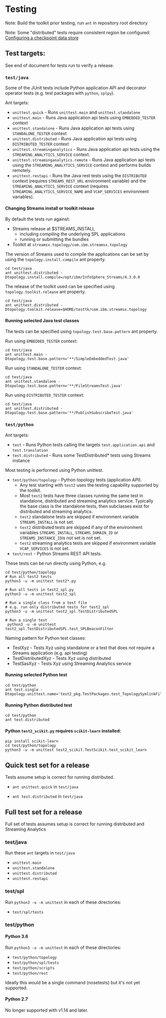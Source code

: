 # Testing

Note: Build the toolkit prior testing, run `ant` in repository root directory

Note: Some "distributed" tests require consistent region be configured: [Configuring a checkpoint data store](https://www.ibm.com/support/knowledgecenter/SSCRJU_4.3.0/com.ibm.streams.cfg.doc/doc/ibminfospherestreams-configuring-checkpoint-data-store.html)

## Test targets:

See end of document for tests run to verify a release.

### `test/java`

Some of the JUnit tests include Python application API and decorator operator tests (e.g. test packages with `python`, `splpy`).

Ant targets:

* `unittest.quick` - Runs `unittest.main` and `unittest.standalone`
* `unittest.main` - Runs Java application api tests using `EMBEDDED_TESTER` context
* `unittest.standalone` - Runs Java application api tests using `STANDALONE_TESTER` context
* `unittest.distributed` - Runs Java application api tests using `DISTRIBUTED_TESTER` context
* `unittest.streaminganalytics` - Runs Java application api tests using the `STREAMING_ANALYTICS_SERVICE` context.
* `unittest.streaminganalytics.remote` - Runs Java application api tests using the `STREAMING_ANALYTICS_SERVICE` context and performs builds remotely.
* `unittest.restapi` - Runs the Java rest tests using the `DISTRIBUTED` context (requires `STREAMS_REST_URL` environment variable) and the `STREAMING_ANALYTICS_SERVICE` context (requires `STREAMING_ANALYTICS_SERVICE_NAME` and `VCAP_SERVICES` environment variables).

#### Changing Streams install or toolkit release

By default the tests run against:
 * Streams release at $STREAMS_INSTALL
   * including compiling the underlying SPL applications
   * running or submitting the bundles
 * Toolkit at `streamsx.topology/com.ibm.streamsx.topology`

The version of Streams used to compile the applications can be
set by using the `topology.install.compile` ant property.

```
cd test/java
ant unittest.distributed -Dtopology.install.compile=/opt/ibm/InfoSphere_Streams/4.3.0.0
```

The release of the toolkit used can be specified using `topology.toolkit.release` ant property.

```
cd test/java
ant unittest.distributed -Dtopology.toolkit.release=$HOME/testtk/com.ibm.streamsx.topology
```

#### Running selected Java test classes

The tests can be specified using `topology.test.base.pattern` ant property.

Run using `EMBEDDED_TESTER` context:
```
cd test/java
ant unittest.main -Dtopology.test.base.pattern='**/SimpleEmbeddedTest.java'
```

Run using `STANDALONE_TESTER` context:
```
cd test/java
ant unittest.standalone -Dtopology.test.base.pattern='**/FileStreamsTest.java'
```

Run using `DISTRIBUTED_TESTER` context:
```
cd test/java
ant unittest.distributed -Dtopology.test.base.pattern='**/PublishSubscribeTest.java'
```

### `test/python`

Ant targets:

* `test` - Runs Python tests calling the targets `test.application.api` and `test.translation`
* `test.distributed` - Runs some TestDistributed* tests using Streams instance


Most testing is performed using Python unittest.
* `test/python/topology` - Python topology tests (application API).
  * Any test starting with `test2` uses the testing capability supported by the toolkit.
  * Most `test2` tests have three classes running the same test in standalone, distributed and streaming analytics service. Typically the base class is the standalone tests, then subclasses exist for distributed and streaming analytics.
  * `test2` standalone tests are skipped if environment variable `STREAMS_INSTALL` is not set.
  * `test2` distributed tests are skipped if any of the environment variables `STREAMS_INSTALL`, `STREAMS_DOMAIN_ID` or `STREAMS_INSTANCE_ID`is not set is not set.
  * `test2` streaming analytics tests are skipped if environment variable `VCAP_SERVICES` is not set.
* `test/rest` -  Python Streams REST API tests.
  
 These tests can be run directly using Python, e.g.
 ```
 cd test/python/topology
 # Run all test2 tests
 python3 -u -m unittest test2*.py
  
 # Run all tests in test2_spl.py
 python3 -u -m unittest test2_spl
 
 # Run a single class from a test file
 # e.g. run only distributed tests for test2_spl
 python3 -u -m unittest test2_spl.TestDistributedSPL
 
 # Run a single test
  python3 -u -m unittest test2_spl.TestDistributedSPL.test_SPLBeaconFilter
 ```

Naming pattern for Python test classes:

* TestXyz - Tests Xyz using standalone or a test that does not require a Streams application (e.g. api testing)
* TestDistributedXyz - Tests Xyz using distributed
* TestSasXyz - Tests Xyz using Streaming Analytics service

#### Running selected Python test

```
cd test/python
ant test.single -Dtopology.unittest.name='test2_pkg.TestPackages.test_TopologySymlinkFile'
```

#### Running Python distributed test

```
cd test/python
ant test.distributed
```

#### Python `test2_scikit.py` requires `scikit-learn` installed:

```
pip install scikit-learn
cd test/python/topology
python3 -u -m unittest test2_scikit.TestScikit.test_scikit_learn
```

## Quick test set for a release

Tests assume setup is correct for running distributed.

* `ant unittest.quick` in `test/java`
 
* `ant test.distributed` in `test/java`


## Full test set for a release

Full set of tests assumes setup is correct for running distributed and Streaming Analytics
 
### test/java

Run these `ant` targets in `test/java`

* `unittest.main`
* `unittest.standalone`
* `unittest.distributed`
* `unittest.restapi`

### test/spl

Run `python3 -u -m unittest` in each of these directories:

   * `test/spl/tests`

### test/python

#### Python 3.6

Run `python3 -u -m unittest` in each of these directories:

   * `test/python/topology`
   * `test/python/spl/tests`
   * `test/python/scripts`
   * `test/python/rest`
   
 Ideally this would be a single command (nosetests) but it's not yet supported.
 
#### Python 2.7

No longer supported with v1.14 and later.

